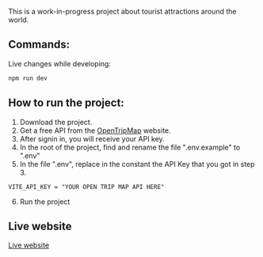 This is a work-in-progress project about tourist attractions around the world.

## Commands:

Live changes while developing:

```sh
npm run dev
```

## How to run the project:

1. Download the project.
2. Get a free API from the [OpenTripMap](https://opentripmap.io/product) website.
3. After signin in, you will receive your API key.
4. In the root of the project, find and rename the file ".env.example" to ".env"
5. In the file ".env", replace in the constant the API Key that you got in step 3.

```
VITE_API_KEY = "YOUR OPEN TRIP MAP API HERE"
```

6. Run the project

## Live website

[Live website](https://dynamic-sunshine-8a22b3.netlify.app/)
